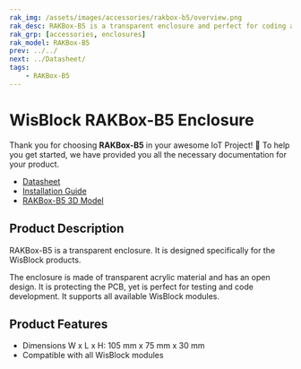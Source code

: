```yaml
---
rak_img: /assets/images/accessories/rakbox-b5/overview.png
rak_desc: RAKBox-B5 is a transparent enclosure and perfect for coding and debugging of a prototype WisBlock.
rak_grp: [accessories, enclosures]
rak_model: RAKBox-B5
prev: ../../
next: ../Datasheet/
tags:
    - RAKBox-B5
---
```


# WisBlock RAKBox-B5 Enclosure

Thank you for choosing **RAKBox-B5** in your awesome IoT Project! 🎉 To help you get started, we have provided you all the necessary documentation for your product.

- [Datasheet](../Datasheet/)
- [Installation Guide](../Installation/)
- [RAKBox-B5 3D Model](https://downloads.rakwireless.com/3D_File/Accessory/RAKBox-B5.stp)

## Product Description
RAKBox-B5 is a transparent enclosure. It is designed specifically for the WisBlock products.

The enclosure is made of transparent acrylic material and has an open design. It is protecting the PCB, yet is perfect for testing and code development. It supports all available WisBlock modules.

## Product Features

- Dimensions W x L x H: 105&nbsp;mm x 75&nbsp;mm x 30&nbsp;mm
- Compatible with all WisBlock modules
